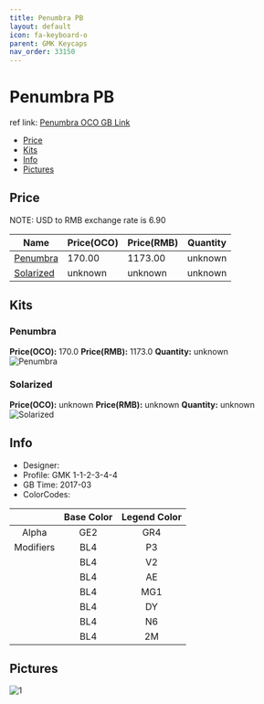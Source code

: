 ```yaml
---
title: Penumbra PB
layout: default
icon: fa-keyboard-o
parent: GMK Keycaps
nav_order: 33150
---
```


# Penumbra PB

ref link: [Penumbra OCO GB Link](https://www.originativeco.com/products/penumbra)

* [Price](#price)
* [Kits](#kits)
* [Info](#info)
* [Pictures](#pictures)


## Price  
NOTE: USD to RMB exchange rate is 6.90

| Name          | Price(OCO)    |  Price(RMB) | Quantity |
| ------------- | ------------ |  ---------- | -------- |
|[Penumbra](#penumbra)|170.00|1173.00|unknown|
|[Solarized](#solarized)|unknown|unknown|unknown|


## Kits
### Penumbra
**Price(OCO):** 170.0    **Price(RMB):** 1173.0    **Quantity:** unknown  
<img src="{{ 'assets/images/gmk-keycaps/penumbra/kits_pics/penumbra.png' | relative_url }}" alt="Penumbra" class="image featured">

### Solarized
**Price(OCO):** unknown    **Price(RMB):** unknown    **Quantity:** unknown  
<img src="{{ 'assets/images/gmk-keycaps/penumbra/kits_pics/solarized.png' | relative_url }}" alt="Solarized" class="image featured">


## Info
* Designer: 
* Profile: GMK 1-1-2-3-4-4
* GB Time: 2017-03
* ColorCodes: 

| |Base Color     | Legend Color
| :-------------: | :-------------: | :------------:
|Alpha|GE2|GR4
|Modifiers|BL4|P3
||BL4|V2
||BL4|AE
||BL4|MG1
||BL4|DY
||BL4|N6
||BL4|2M


## Pictures
<img src="{{ 'assets/images/gmk-keycaps/penumbra/rendering_pics/1.jpg' | relative_url }}" alt="1" class="image featured">
